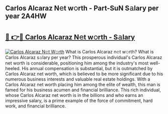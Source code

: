## Carlos Alcaraz N𝚎t w𝚘rth - Part-SuN S𝚊lary per year 2A4HW

# <h2><a href="http://gc05gl.nevu.top/?p=Carlos+Alcaraz">🔗 👉🔴 Carlos Alcaraz N𝚎t w𝚘rth - S𝚊lary</a></h2>

[![Carlos Alcaraz N𝚎t W𝚘rth](https://i.imgur.com/Oavwk0R.jpeg)](http://gc05gl.nevu.top/?p=Carlos+Alcaraz)
What is Carlos Alcaraz n𝚎t w𝚘rth? What is Carlos Alcaraz s𝚊lary per year?
This prosperous individual's Carlos Alcaraz net worth is considerable, positioning him among the industry's most well-heeled. His annual compensation is substantial, but it is outmatched by Carlos Alcaraz net worth, which is believed to be more significant due to his numerous business interests and valuable real estate holdings. With a Carlos Alcaraz net worth placing him among the elite of wealth, this man is famed for his business acumen and financial brilliance. This rich individual, whose Carlos Alcaraz net worth is in the billions and who earns an impressive salary, is a prime example of the force of commitment, hard work, and financial brilliance.
